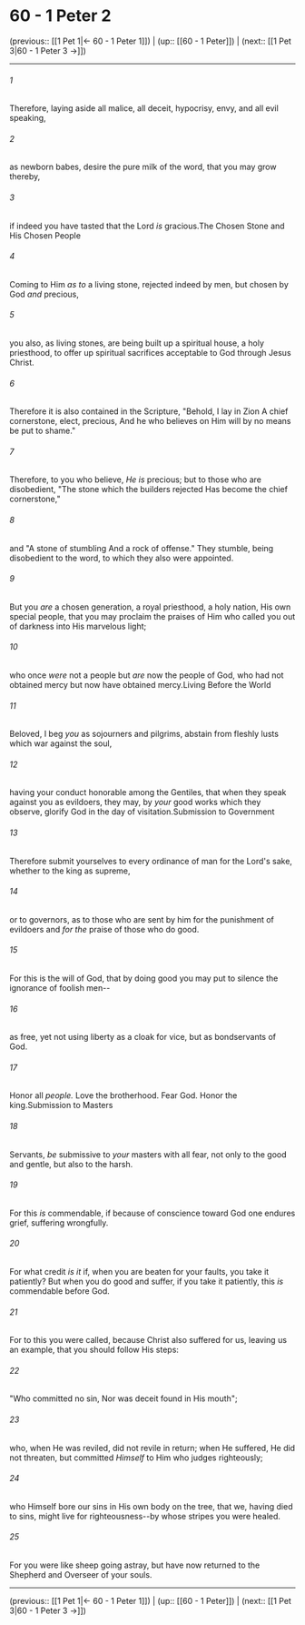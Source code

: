# 60 - 1 Peter 2

(previous:: [[1 Pet 1|← 60 - 1 Peter 1]]) | (up:: [[60 - 1 Peter]]) | (next:: [[1 Pet 3|60 - 1 Peter 3 →]])

***


###### 1 
Therefore, laying aside all malice, all deceit, hypocrisy, envy, and all evil speaking, 

###### 2 
as newborn babes, desire the pure milk of the word, that you may grow thereby, 

###### 3 
if indeed you have tasted that the Lord _is_ gracious.The Chosen Stone and His Chosen People 

###### 4 
Coming to Him _as to_ a living stone, rejected indeed by men, but chosen by God _and_ precious, 

###### 5 
you also, as living stones, are being built up a spiritual house, a holy priesthood, to offer up spiritual sacrifices acceptable to God through Jesus Christ. 

###### 6 
Therefore it is also contained in the Scripture, "Behold, I lay in Zion A chief cornerstone, elect, precious, And he who believes on Him will by no means be put to shame." 

###### 7 
Therefore, to you who believe, _He is_ precious; but to those who are disobedient, "The stone which the builders rejected Has become the chief cornerstone," 

###### 8 
and "A stone of stumbling And a rock of offense." They stumble, being disobedient to the word, to which they also were appointed. 

###### 9 
But you _are_ a chosen generation, a royal priesthood, a holy nation, His own special people, that you may proclaim the praises of Him who called you out of darkness into His marvelous light; 

###### 10 
who once _were_ not a people but _are_ now the people of God, who had not obtained mercy but now have obtained mercy.Living Before the World 

###### 11 
Beloved, I beg _you_ as sojourners and pilgrims, abstain from fleshly lusts which war against the soul, 

###### 12 
having your conduct honorable among the Gentiles, that when they speak against you as evildoers, they may, by _your_ good works which they observe, glorify God in the day of visitation.Submission to Government 

###### 13 
Therefore submit yourselves to every ordinance of man for the Lord's sake, whether to the king as supreme, 

###### 14 
or to governors, as to those who are sent by him for the punishment of evildoers and _for the_ praise of those who do good. 

###### 15 
For this is the will of God, that by doing good you may put to silence the ignorance of foolish men-- 

###### 16 
as free, yet not using liberty as a cloak for vice, but as bondservants of God. 

###### 17 
Honor all _people._ Love the brotherhood. Fear God. Honor the king.Submission to Masters 

###### 18 
Servants, _be_ submissive to _your_ masters with all fear, not only to the good and gentle, but also to the harsh. 

###### 19 
For this _is_ commendable, if because of conscience toward God one endures grief, suffering wrongfully. 

###### 20 
For what credit _is it_ if, when you are beaten for your faults, you take it patiently? But when you do good and suffer, if you take it patiently, this _is_ commendable before God. 

###### 21 
For to this you were called, because Christ also suffered for us, leaving us an example, that you should follow His steps: 

###### 22 
"Who committed no sin, Nor was deceit found in His mouth"; 

###### 23 
who, when He was reviled, did not revile in return; when He suffered, He did not threaten, but committed _Himself_ to Him who judges righteously; 

###### 24 
who Himself bore our sins in His own body on the tree, that we, having died to sins, might live for righteousness--by whose stripes you were healed. 

###### 25 
For you were like sheep going astray, but have now returned to the Shepherd and Overseer of your souls.

***

(previous:: [[1 Pet 1|← 60 - 1 Peter 1]]) | (up:: [[60 - 1 Peter]]) | (next:: [[1 Pet 3|60 - 1 Peter 3 →]])

